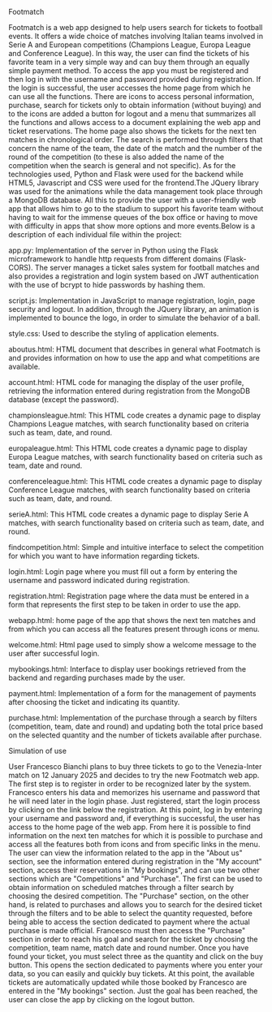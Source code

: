 Footmatch

Footmatch is a web app designed to help users search for tickets to football events. It offers a wide choice of matches involving Italian teams involved in Serie A and European competitions (Champions League, Europa League and Conference League).                                                                In this way, the user can find the tickets of his favorite team in a very simple way and can buy them through an equally simple payment method.                                                                                        To access the app you must be registered and then log in with the username and password provided during registration. If the login is successful, the user accesses the home page from which he can use all the functions. There are icons to access personal information, purchase, search for tickets only to obtain information (without buying) and to the icons are added a button for logout and a menu that summarizes all the functions and allows access to a document explaining the web app and ticket reservations.                                                                     The home page also shows the tickets for the next ten matches in chronological order.          The search is performed through filters that concern the name of the team, the date of the match and the number of the round of the competition (to these is also added the name of the competition when the search is general and not specific).                                                                        As for the technologies used, Python and Flask were used for the backend while HTML5, Javascript and CSS were used for the frontend.The JQuery library was used for the animations while the data management took place through a MongoDB database. All this to provide the user with a user-friendly web app that allows him to go to the stadium to support his favorite team without having to wait for the immense queues of the box office or having to move with difficulty in apps that show more options and more events.Below is a description of each individual file within the project:

app.py: Implementation of the server in Python using the Flask microframework to handle http requests from different domains (Flask-CORS). The server manages a ticket sales system for football matches and also provides a registration and login system based on JWT authentication with the use of bcrypt to hide passwords by hashing them.

script.js: Implementation in JavaScript to manage registration, login, page security and logout. In addition, through the JQuery library, an animation is implemented to bounce the logo, in order to simulate the behavior of a ball.

style.css: Used to describe the styling of application elements.

aboutus.html: HTML document that describes in general what Footmatch is and provides information on how to use the app and what competitions are available.

account.html: HTML code for managing the display of the user profile, retrieving the information entered during registration from the MongoDB database (except the password).

championsleague.html: This HTML code creates a dynamic page to display Champions League matches, with search functionality based on criteria such as team, date, and round.

europaleague.html: This HTML code creates a dynamic page to display Europa League matches, with search functionality based on criteria such as team, date and round.

conferenceleague.html: This HTML code creates a dynamic page to display Conference League matches, with search functionality based on criteria such as team, date, and round.

serieA.html: This HTML code creates a dynamic page to display Serie A matches, with search functionality based on criteria such as team, date, and round.

findcompetition.html: Simple and intuitive interface to select the competition for which you want to have information regarding tickets.

login.html: Login page where you must fill out a form by entering the username and password indicated during registration.

registration.html: Registration page where the data must be entered in a form that represents the first step to be taken in order to use the app.

webapp.html: home page of the app that shows the next ten matches and from which you can access all the features present through icons or menu.

welcome.html: Html page used to simply show a welcome message to the user after successful login.

mybookings.html: Interface to display user bookings retrieved from the backend and regarding purchases made by the user.

payment.html: Implementation of a form for the management of payments after choosing the ticket and indicating its quantity.

purchase.html: Implementation of the purchase through a search by filters (competition, team, date and round) and updating both the total price based on the selected quantity and the number of tickets available after purchase.

Simulation of use

User Francesco Bianchi plans to buy three tickets to go to the Venezia-Inter match on 12 January 2025 and decides to try the new Footmatch web app. The first step is to register in order to be recognized later by the system. Francesco enters his data and memorizes his username and password that he will need later in the login phase. Just registered, start the login process by clicking on the link below the registration. At this point, log in by entering your username and password and, if everything is successful, the user has access to the home page of the web app. From here it is possible to find information on the next ten matches for which it is possible to purchase and access all the features both from icons and from specific links in the menu. The user can view the information related to the app in the "About us" section, see the information entered during registration in the "My account" section, access their reservations in "My bookings", and can use two other sections which are "Competitions" and "Purchase". The first can be used to obtain information on scheduled matches through a filter search by choosing the desired competition. The "Purchase" section, on the other hand, is related to purchases and allows you to search for the desired ticket through the filters and to be able to select the quantity requested, before being able to access the section dedicated to payment where the actual purchase is made official. Francesco must then access the "Purchase" section in order to reach his goal and search for the ticket by choosing the competition, team name, match date and round number. Once you have found your ticket, you must select three as the quantity and click on the buy button. This opens the section dedicated to payments where you enter your data, so you can easily and quickly buy tickets. At this point, the available tickets are automatically updated while those booked by Francesco are entered in the "My bookings" section. Just the goal has been reached, the user can close the app by clicking on the logout button.
